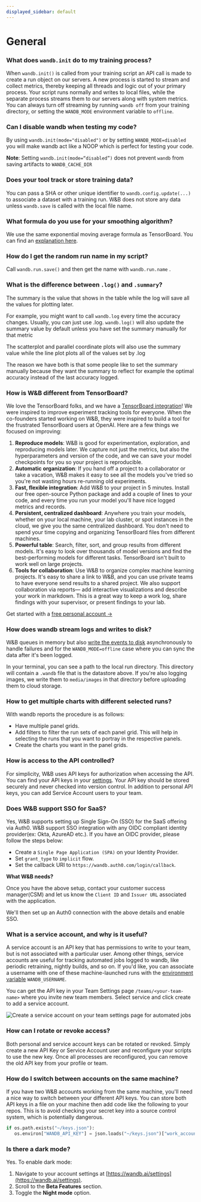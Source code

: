 ```yaml
---
displayed_sidebar: default
---
```


# General

### What does `wandb.init` do to my training process?

When `wandb.init()` is called from your training script an API call is made to create a run object on our servers. A new process is started to stream and collect metrics, thereby keeping all threads and logic out of your primary process. Your script runs normally and writes to local files, while the separate process streams them to our servers along with system metrics. You can always turn off streaming by running `wandb off` from your training directory, or setting the `WANDB_MODE` environment variable to `offline`.

### Can I disable wandb when testing my code?

By using `wandb.init(mode="disabled")` or by setting `WANDB_MODE=disabled` you will make wandb act like a NOOP which is perfect for testing your code.

**Note**: Setting `wandb.init(mode=“disabled”)` does not prevent `wandb` from saving artifacts to `WANDB_CACHE_DIR`

### Does your tool track or store training data?

You can pass a SHA or other unique identifier to `wandb.config.update(...)` to associate a dataset with a training run. W&B does not store any data unless `wandb.save` is called with the local file name.

### What formula do you use for your smoothing algorithm?

We use the same exponential moving average formula as TensorBoard. You can find an [explanation here](https://stackoverflow.com/questions/42281844/what-is-the-mathematics-behind-the-smoothing-parameter-in-tensorboards-scalar).

### How do I get the random run name in my script?

Call `wandb.run.save()` and then get the name with `wandb.run.name` .

### What is the difference between `.log()` and `.summary`?

The summary is the value that shows in the table while the log will save all the values for plotting later.

For example, you might want to call `wandb.log` every time the accuracy changes. Usually, you can just use .log. `wandb.log()` will also update the summary value by default unless you have set the summary manually for that metric

The scatterplot and parallel coordinate plots will also use the summary value while the line plot plots all of the values set by .log

The reason we have both is that some people like to set the summary manually because they want the summary to reflect for example the optimal accuracy instead of the last accuracy logged.

### How is W&B different from TensorBoard?

We love the TensorBoard folks, and we have a [TensorBoard integration](../integrations/tensorboard.md)! We were inspired to improve experiment tracking tools for everyone. When the co-founders started working on W&B, they were inspired to build a tool for the frustrated TensorBoard users at OpenAI. Here are a few things we focused on improving:

1. **Reproduce models**: W&B is good for experimentation, exploration, and reproducing models later. We capture not just the metrics, but also the hyperparameters and version of the code, and we can save your model checkpoints for you so your project is reproducible.
2. **Automatic organization**: If you hand off a project to a collaborator or take a vacation, W&B makes it easy to see all the models you've tried so you're not wasting hours re-running old experiments.
3. **Fast, flexible integration**: Add W&B to your project in 5 minutes. Install our free open-source Python package and add a couple of lines to your code, and every time you run your model you'll have nice logged metrics and records.
4. **Persistent, centralized dashboard**: Anywhere you train your models, whether on your local machine, your lab cluster, or spot instances in the cloud, we give you the same centralized dashboard. You don't need to spend your time copying and organizing TensorBoard files from different machines.
5. **Powerful table**: Search, filter, sort, and group results from different models. It's easy to look over thousands of model versions and find the best-performing models for different tasks. TensorBoard isn't built to work well on large projects.
6. **Tools for collaboration**: Use W&B to organize complex machine learning projects. It's easy to share a link to W&B, and you can use private teams to have everyone send results to a shared project. We also support collaboration via reports— add interactive visualizations and describe your work in markdown. This is a great way to keep a work log, share findings with your supervisor, or present findings to your lab.

Get started with a [free personal account →](http://app.wandb.ai)

### How does wandb stream logs and writes to disk?

W&B queues in memory but also [write the events to disk](https://github.com/wandb/wandb/blob/7cc4dd311f3cdba8a740be0dc8903075250a914e/wandb/sdk/internal/datastore.py) asynchronously to handle failures and for the `WANDB_MODE=offline` case where you can sync the data after it's been logged.

In your terminal, you can see a path to the local run directory. This directory will contain a `.wandb` file that is the datastore above. If you're also logging images, we write them to `media/images` in that directory before uploading them to cloud storage.

### How to get multiple charts with different selected runs?

With wandb reports the procedure is as follows:

* Have multiple panel grids.
* Add filters to filter the run sets of each panel grid. This will help in selecting the runs that you want to portray in the respective panels.
* Create the charts you want in the panel grids.

### How is access to the API controlled?

For simplicity, W&B uses API keys for authorization when accessing the API. You can find your API keys in your [settings](https://app.wandb.ai/settings). Your API key should be stored securely and never checked into version control. In addition to personal API keys, you can add Service Account users to your team.

### Does W&B support SSO for SaaS?

Yes, W&B supports setting up Single Sign-On (SSO) for the SaaS offering via Auth0. W&B support SSO integration with any OIDC compliant identity provider(ex: Okta, AzureAD etc.). If you have an OIDC provider, please follow the steps below:

* Create a `Single Page Application (SPA)` on your Identity Provider.
* Set `grant_type` to `implicit` flow.
* Set the callback URI to `https://wandb.auth0.com/login/callback`.

**What W&B needs?**

Once you have the above setup, contact your customer success manager(CSM) and let us know the `Client ID` and `Issuer URL` associated with the application.

We'll then set up an Auth0 connection with the above details and enable SSO.

### What is a service account, and why is it useful?

A service account is an API key that has permissions to write to your team, but is not associated with a particular user. Among other things, service accounts are useful for tracking automated jobs logged to wandb, like periodic retraining, nightly builds, and so on. If you'd like, you can associate a username with one of these machine-launched runs with the [environment variable](../track/environment-variables.md) `WANDB_USERNAME`.

You can get the API key in your Team Settings page `/teams/<your-team-name>` where you invite new team members. Select service and click create to add a service account.

![Create a service account on your team settings page for automated jobs](/images/technical_faq/what_is_service_account.png)

### How can I rotate or revoke access?

Both personal and service account keys can be rotated or revoked. Simply create a new API Key or Service Account user and reconfigure your scripts to use the new key. Once all processes are reconfigured, you can remove the old API key from your profile or team.

### How do I switch between accounts on the same machine?

If you have two W&B accounts working from the same machine, you'll need a nice way to switch between your different API keys. You can store both API keys in a file on your machine then add code like the following to your repos. This is to avoid checking your secret key into a source control system, which is potentially dangerous.

```python
if os.path.exists("~/keys.json"):
   os.environ["WANDB_API_KEY"] = json.loads("~/keys.json")["work_account"]
```

### Is there a dark mode?

Yes. To enable dark mode:

1. Navigate to your account settings at [https://wandb.ai/settings](https://wandb.ai/settings).
2. Scroll to the **Beta Features** section.
3. Toggle the **Night mode** option.
